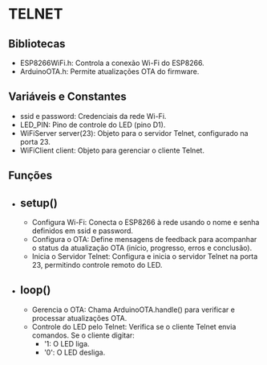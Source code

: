 # TELNET
## Bibliotecas
* ESP8266WiFi.h: Controla a conexão Wi-Fi do ESP8266.
* ArduinoOTA.h: Permite atualizações OTA do firmware.

## Variáveis e Constantes
* ssid e password: Credenciais da rede Wi-Fi.
* LED_PIN: Pino de controle do LED (pino D1).
* WiFiServer server(23): Objeto para o servidor Telnet, configurado na porta 23.
* WiFiClient client: Objeto para gerenciar o cliente Telnet.

## Funções
  - ## setup()
    * Configura Wi-Fi: Conecta o ESP8266 à rede usando o nome e senha definidos em ssid e password.
    * Configura o OTA: Define mensagens de feedback para acompanhar o status da atualização OTA (início, progresso, erros e conclusão).
    * Inicia o Servidor Telnet: Configura e inicia o servidor Telnet na porta 23, permitindo controle remoto do LED.
  
  - ## loop()
    * Gerencia o OTA: Chama ArduinoOTA.handle() para verificar e processar atualizações OTA.
    * Controle do LED pelo Telnet: Verifica se o cliente Telnet envia comandos. Se o cliente digitar:
      * '1: O LED liga.
      * '0': O LED desliga.
